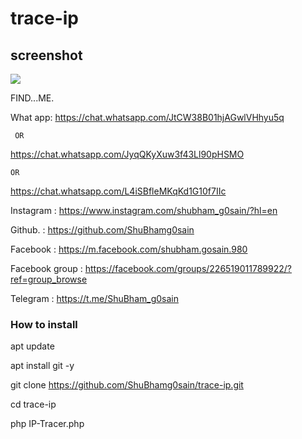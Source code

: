 # trace-ip

## screenshot
![ ](https://github.com/ShuBhamg0sain/trace-ip/blob/master/Screenshot_20200922_073517.jpg)

FIND...ME.

What app: https://chat.whatsapp.com/JtCW38B01hjAGwlVHhyu5q

     OR
https://chat.whatsapp.com/JyqQKyXuw3f43Ll90pHSMO

    OR
https://chat.whatsapp.com/L4iSBfleMKqKd1G10f7IIc

Instagram : https://www.instagram.com/shubham_g0sain/?hl=en

Github. : https://github.com/ShuBhamg0sain

Facebook : https://m.facebook.com/shubham.gosain.980

Facebook group : https://facebook.com/groups/226519011789922/?ref=group_browse

Telegram : https://t.me/ShuBham_g0sain


### How to install 

apt update

apt install git -y

git clone https://github.com/ShuBhamg0sain/trace-ip.git

cd trace-ip

php IP-Tracer.php
